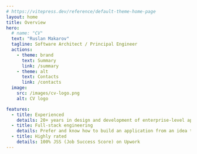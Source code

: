 ```yaml
---
# https://vitepress.dev/reference/default-theme-home-page
layout: home
title: Overview
hero:
  # name: "CV"
  text: "Ruslan Makarov"
  tagline: Software Architect / Principal Engineer
  actions:
    - theme: brand
      text: Summary
      link: /summary
    - theme: alt
      text: Contacts
      link: /contacts
  image:
    src: /images/cv-logo.png
    alt: CV logo

features:
  - title: Experienced
    details: 20+ years in design and development of enterprise-level applications
  - title: Full-stack engineering
    details: Prefer and know how to build an application from an idea to a quality working product
  - title: Highly rated
    details: 100% JSS (Job Success Score) on Upwork
---
```

